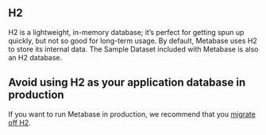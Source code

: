 ## H2

H2 is a lightweight, in-memory database; it’s perfect for getting spun up quickly, but not so good for long-term usage. By default, Metabase uses H2 to store its internal data. The Sample Dataset included with Metabase is also an H2 database. 

## Avoid using H2 as your application database in production

If you want to run Metabase in production, we recommend that you [migrate off H2](/docs/latest/operations-guide/migrating-from-h2.html).
